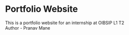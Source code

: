 # Portfolio Website
This is a portfolio website for an internship at OIBSIP L1 T2
<br>
Author - Pranav Mane